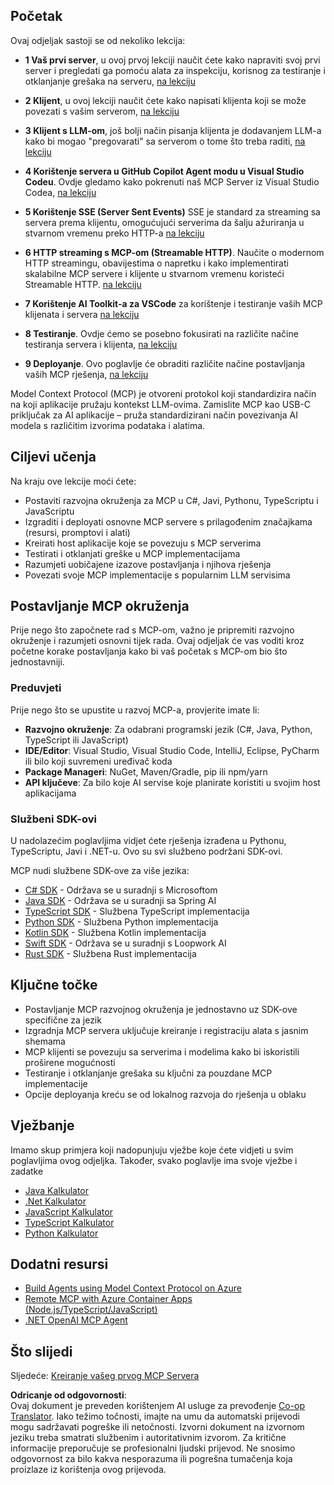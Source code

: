 <!--
CO_OP_TRANSLATOR_METADATA:
{
  "original_hash": "9191921de355cd9c8f46ebe21bdd52fd",
  "translation_date": "2025-06-13T01:19:22+00:00",
  "source_file": "03-GettingStarted/README.md",
  "language_code": "hr"
}
-->
## Početak  

Ovaj odjeljak sastoji se od nekoliko lekcija:

- **1 Vaš prvi server**, u ovoj prvoj lekciji naučit ćete kako napraviti svoj prvi server i pregledati ga pomoću alata za inspekciju, korisnog za testiranje i otklanjanje grešaka na serveru, [na lekciju](/03-GettingStarted/01-first-server/README.md)

- **2 Klijent**, u ovoj lekciji naučit ćete kako napisati klijenta koji se može povezati s vašim serverom, [na lekciju](/03-GettingStarted/02-client/README.md)

- **3 Klijent s LLM-om**, još bolji način pisanja klijenta je dodavanjem LLM-a kako bi mogao "pregovarati" sa serverom o tome što treba raditi, [na lekciju](/03-GettingStarted/03-llm-client/README.md)

- **4 Korištenje servera u GitHub Copilot Agent modu u Visual Studio Codeu**. Ovdje gledamo kako pokrenuti naš MCP Server iz Visual Studio Codea, [na lekciju](/03-GettingStarted/04-vscode/README.md)

- **5 Korištenje SSE (Server Sent Events)** SSE je standard za streaming sa servera prema klijentu, omogućujući serverima da šalju ažuriranja u stvarnom vremenu preko HTTP-a [na lekciju](/03-GettingStarted/05-sse-server/README.md)

- **6 HTTP streaming s MCP-om (Streamable HTTP)**. Naučite o modernom HTTP streamingu, obavijestima o napretku i kako implementirati skalabilne MCP servere i klijente u stvarnom vremenu koristeći Streamable HTTP. [na lekciju](/03-GettingStarted/06-http-streaming/README.md)

- **7 Korištenje AI Toolkit-a za VSCode** za korištenje i testiranje vaših MCP klijenata i servera [na lekciju](/03-GettingStarted/07-aitk/README.md)

- **8 Testiranje**. Ovdje ćemo se posebno fokusirati na različite načine testiranja servera i klijenta, [na lekciju](/03-GettingStarted/08-testing/README.md)

- **9 Deployanje**. Ovo poglavlje će obraditi različite načine postavljanja vaših MCP rješenja, [na lekciju](/03-GettingStarted/09-deployment/README.md)


Model Context Protocol (MCP) je otvoreni protokol koji standardizira način na koji aplikacije pružaju kontekst LLM-ovima. Zamislite MCP kao USB-C priključak za AI aplikacije – pruža standardizirani način povezivanja AI modela s različitim izvorima podataka i alatima.

## Ciljevi učenja

Na kraju ove lekcije moći ćete:

- Postaviti razvojna okruženja za MCP u C#, Javi, Pythonu, TypeScriptu i JavaScriptu
- Izgraditi i deployati osnovne MCP servere s prilagođenim značajkama (resursi, promptovi i alati)
- Kreirati host aplikacije koje se povezuju s MCP serverima
- Testirati i otklanjati greške u MCP implementacijama
- Razumjeti uobičajene izazove postavljanja i njihova rješenja
- Povezati svoje MCP implementacije s popularnim LLM servisima

## Postavljanje MCP okruženja

Prije nego što započnete rad s MCP-om, važno je pripremiti razvojno okruženje i razumjeti osnovni tijek rada. Ovaj odjeljak će vas voditi kroz početne korake postavljanja kako bi vaš početak s MCP-om bio što jednostavniji.

### Preduvjeti

Prije nego što se upustite u razvoj MCP-a, provjerite imate li:

- **Razvojno okruženje**: Za odabrani programski jezik (C#, Java, Python, TypeScript ili JavaScript)
- **IDE/Editor**: Visual Studio, Visual Studio Code, IntelliJ, Eclipse, PyCharm ili bilo koji suvremeni uređivač koda
- **Package Manageri**: NuGet, Maven/Gradle, pip ili npm/yarn
- **API ključeve**: Za bilo koje AI servise koje planirate koristiti u svojim host aplikacijama


### Službeni SDK-ovi

U nadolazećim poglavljima vidjet ćete rješenja izrađena u Pythonu, TypeScriptu, Javi i .NET-u. Ovo su svi službeno podržani SDK-ovi.

MCP nudi službene SDK-ove za više jezika:
- [C# SDK](https://github.com/modelcontextprotocol/csharp-sdk) - Održava se u suradnji s Microsoftom
- [Java SDK](https://github.com/modelcontextprotocol/java-sdk) - Održava se u suradnji sa Spring AI
- [TypeScript SDK](https://github.com/modelcontextprotocol/typescript-sdk) - Službena TypeScript implementacija
- [Python SDK](https://github.com/modelcontextprotocol/python-sdk) - Službena Python implementacija
- [Kotlin SDK](https://github.com/modelcontextprotocol/kotlin-sdk) - Službena Kotlin implementacija
- [Swift SDK](https://github.com/modelcontextprotocol/swift-sdk) - Održava se u suradnji s Loopwork AI
- [Rust SDK](https://github.com/modelcontextprotocol/rust-sdk) - Službena Rust implementacija

## Ključne točke

- Postavljanje MCP razvojnog okruženja je jednostavno uz SDK-ove specifične za jezik
- Izgradnja MCP servera uključuje kreiranje i registraciju alata s jasnim shemama
- MCP klijenti se povezuju sa serverima i modelima kako bi iskoristili proširene mogućnosti
- Testiranje i otklanjanje grešaka su ključni za pouzdane MCP implementacije
- Opcije deployanja kreću se od lokalnog razvoja do rješenja u oblaku

## Vježbanje

Imamo skup primjera koji nadopunjuju vježbe koje ćete vidjeti u svim poglavljima ovog odjeljka. Također, svako poglavlje ima svoje vježbe i zadatke

- [Java Kalkulator](./samples/java/calculator/README.md)
- [.Net Kalkulator](../../../03-GettingStarted/samples/csharp)
- [JavaScript Kalkulator](./samples/javascript/README.md)
- [TypeScript Kalkulator](./samples/typescript/README.md)
- [Python Kalkulator](../../../03-GettingStarted/samples/python)

## Dodatni resursi

- [Build Agents using Model Context Protocol on Azure](https://learn.microsoft.com/azure/developer/ai/intro-agents-mcp)
- [Remote MCP with Azure Container Apps (Node.js/TypeScript/JavaScript)](https://learn.microsoft.com/samples/azure-samples/mcp-container-ts/mcp-container-ts/)
- [.NET OpenAI MCP Agent](https://learn.microsoft.com/samples/azure-samples/openai-mcp-agent-dotnet/openai-mcp-agent-dotnet/)

## Što slijedi

Sljedeće: [Kreiranje vašeg prvog MCP Servera](/03-GettingStarted/01-first-server/README.md)

**Odricanje od odgovornosti**:  
Ovaj dokument je preveden korištenjem AI usluge za prevođenje [Co-op Translator](https://github.com/Azure/co-op-translator). Iako težimo točnosti, imajte na umu da automatski prijevodi mogu sadržavati pogreške ili netočnosti. Izvorni dokument na izvornom jeziku treba smatrati službenim i autoritativnim izvorom. Za kritične informacije preporučuje se profesionalni ljudski prijevod. Ne snosimo odgovornost za bilo kakva nesporazuma ili pogrešna tumačenja koja proizlaze iz korištenja ovog prijevoda.